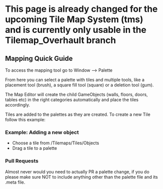 # This page is already changed for the upcoming Tile Map System (tms) and is currently only usable in the Tilemap_Overhault branch

## Mapping Quick Guide

To access the mapping tool go to Window --> Palette

From here you can select a palette with tiles and multiple tools, like a placement tool (brush), a square fill tool (square) or a deletion tool (gum).

The Map Editor will create the child GameObjects (walls, floors, doors, tables etc) in the right categories automatically and place the tiles accordingly. 

Tiles are added to the palettes as they are created. To create a new Tile follow this example:

### Example: Adding a new object

- Choose a tile from /Tilemaps/Tiles/Objects
- Drag a tile to a palette

### Pull Requests

Almost never would you need to actually PR a palette change, if you do please make sure NOT to include anything other than the palette file and its .meta file.
